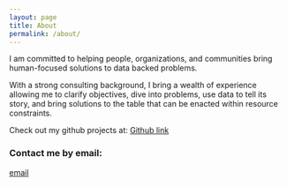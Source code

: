```yaml
---
layout: page
title: About
permalink: /about/
---
```


I am committed to helping people, organizations, and communities bring human-focused solutions to data backed problems. 

With a strong consulting background, I bring a wealth of experience allowing me to clarify objectives, dive into problems, use data to tell its story, and bring solutions to the table that can be enacted within resource constraints.

Check out my github projects at: 
[Github link](https://github.com/cdubbs512)

### Contact me by email:

[email](christopher@christopherwilliams.us)
